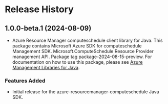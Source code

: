 # Release History

## 1.0.0-beta.1 (2024-08-09)

- Azure Resource Manager computeschedule client library for Java. This package contains Microsoft Azure SDK for computeschedule Management SDK. Microsoft.ComputeSchedule Resource Provider management API. Package tag package-2024-08-15-preview. For documentation on how to use this package, please see [Azure Management Libraries for Java](https://aka.ms/azsdk/java/mgmt).
### Features Added

- Initial release for the azure-resourcemanager-computeschedule Java SDK.

